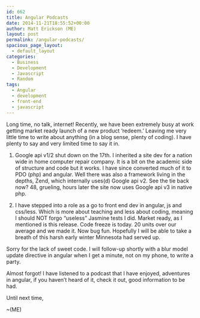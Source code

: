 ```yaml
---
id: 662
title: Angular Podcasts
date: 2014-11-21T18:55:52+00:00
author: Matt Erickson (ME)
layout: post
permalink: /angular-podcasts/
spacious_page_layout:
  - default_layout
categories:
  - Business
  - Development
  - Javascript
  - Random
tags:
  - Angular
  - development
  - front-end
  - javascript
---
```

Long time, no talk, internet! Recently, we have been extremely busy at work getting market ready launch of a new product &#8216;redeem.&#8217; Leaving me very little time to write about anything (in a blog sense, plenty of coding). I have plenty to say and very limited time to say it in.  


  
1) Google api v1/2 shut down on the 17th. I inherited a site dev for a nation wide in home computer repair company. It is a bit on the academic side of structure and code but it works. I have since converted much of it to PDO (php) and angular. Well there was also a framework living in the depths, Zend, which internally uses(d) Google api v2. See the tie back now? 48, grueling, hours later the site now uses Google api v3 in native php.  


  
2) I have stepped into a role as a go to front end dev in angular, js and css/less. Which is more about teaching and less about coding, meaning I should NOT forgo &#8220;useless&#8221; Jasmine tests I did. Market ready, as I mentioned is this release. Code freeze is today. 20 units over our average and we made it. Now bug fun. Hopefully I will be able to take a breath of this harsh early winter Minnesota had served up.  


  
Sorry for the lack of sweet code. I will follow-up shortly with a blur model update directive in angular when I get a minute, not on my phone, to write a party.  


  
Almost forgot! I have listened to a podcast that I have enjoyed, adventures in angular, if you haven&#8217;t heard of it, check it out, good information to be had.  


  
Until next time,  


  
~(ME)